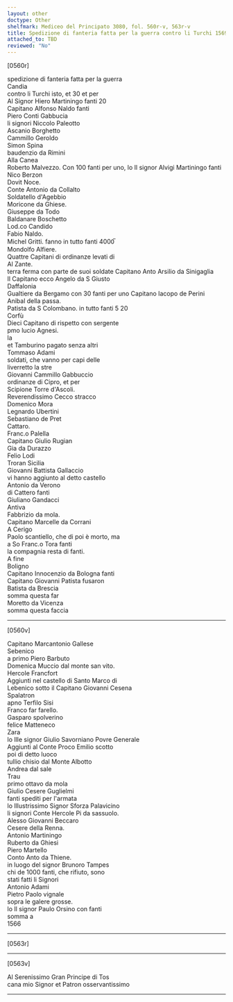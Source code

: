```yaml
---
layout: other
doctype: Other
shelfmark: Mediceo del Principato 3080, fol. 560r-v, 563r-v
title: Spedizione di fanteria fatta per la guerra contro li Turchi 1569 et 70 et prima
attached_to: TBD
reviewed: "No"
---
```


[0560r]  
  
  
spedizione di fanteria fatta per la guerra  
Candia  
contro li Turchi isto, et 30 et per  
Al Signor Hiero Martiningo fanti 20  
Capitano Alfonso Naldo fanti  
Piero Conti Gabbucia  
li signori Niccolo Paleotto  
Ascanio Borghetto  
Cammillo Geroldo  
Simon Spina  
baudenzio da Rimini  
Alla Canea  
Roberto Malvezzo. Con 100 fanti per uno, lo Il signor Alvigi Martiningo fanti  
Nico Berzon  
Dovit Noce.  
Conte Antonio da Collalto  
Soldatello d'Agebbio  
Moricone da Ghiese.  
Giuseppe da Todo  
Baldanare Boschetto  
Lod.co Candido  
Fabio Naldo.  
Michel Gritti. fanno in tutto fanti 4000̅  
Mondolfo Alfiere.  
Quattre Capitani di ordinanze levati di  
Al Zante.  
terra ferma con parte de suoi soldate Capitano Anto Arsilio da Sinigaglia  
Il Capitano ecco Angelo da S Giusto  
Daffalonia  
Gualtiere da Bergamo con 30 fanti per uno Capitano Iacopo de Perini  
Anibal della passa.  
Patista da S Colombano. in tutto fanti 5 20  
Corfù  
Dieci Capitano di rispetto con sergente  
pmo lucio Agnesi.  
la  
et Tamburino pagato senza altri  
Tommaso Adami  
soldati, che vanno per capi delle  
liverretto la stre  
Giovanni Cammillo Gabbuccio  
ordinanze di Cipro, et per  
Scipione Torre d'Ascoli.  
Reverendissimo Cecco stracco  
Domenico Mora  
Legnardo Ubertini  
Sebastiano de Pret  
Cattaro.  
Franc.o Palella  
Capitano Giulio Rugian  
Gia da Durazzo  
Felio Lodi  
Troran Sicilia  
Giovanni Battista Gallaccio  
vi hanno aggiunto al detto castello  
Antonio da Verono  
di Cattero fanti  
Giuliano Gandacci  
Antiva  
Fabbrizio da mola.  
Capitano Marcelle da Corrani  
A Cerigo  
Paolo scantiello, che di poi è morto, ma  
a So Franc.o Tora fanti  
la compagnia resta di fanti.  
A fine  
Boligno  
Capitano Innocenzio da Bologna fanti  
Capitano Giovanni Patista fusaron  
Batista da Brescia  
somma questa far  
Moretto da Vicenza  
somma questa faccia  
  
---  

[0560v]  
  
  
Capitano Marcantonio Gallese  
Sebenico  
a primo Piero Barbuto  
Domenica Muccio dal monte san vito.  
Hercole Francfort  
Aggiunti nel castello di Santo Marco di  
Lebenico sotto il Capitano Giovanni Cesena  
Spalatron  
apno Terfilo Sisi  
Franco far farello.  
Gasparo spolverino  
felice Matteneco  
Zara  
lo Ille signor Giulio Savorniano Povre Generale  
Aggiunti al Conte Proco Emilio scotto  
poi di detto luoco  
tullio chisio dal Monte Albotto  
Andrea dal sale  
Trau  
primo ottavo da mola  
Giulio Cesere Guglielmi  
fanti spediti per l'armata  
lo Illustrissimo Signor Sforza Palavicino  
li signori Conte Hercole Pi da sassuolo.  
Alesso Giovanni Beccaro  
Cesere della Renna.  
Antonio Martiningo  
Ruberto da Ghiesi  
Piero Martello  
Conto Anto da Thiene.  
in luogo del signor Brunoro Tampes  
chi de 1000 fanti, che rifiuto, sono  
stati fatti li Signori  
Antonio Adami  
Pietro Paolo vignale  
sopra le galere grosse.  
lo Il signor Paulo Orsino con fanti  
somma a  
1566  
  
---  

[0563r]  
  
  
  
---  

[0563v]  
  
  
Al Serenissimo Gran Principe di Tos  
cana mio Signor et Patron osservantissimo  
  
---  

